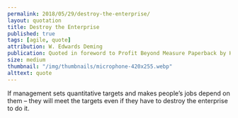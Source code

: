 ```yaml
---
permalink: 2018/05/29/destroy-the-enterprise/
layout: quotation
title: Destroy the Enterprise
published: true
tags: [agile, quote]
attribution: W. Edwards Deming
publication: Quoted in foreword to Profit Beyond Measure Paperback by H. Thomas Johnson and Anders Broms
size: medium
thumbnail: "/img/thumbnails/microphone-420x255.webp"
alttext: quote
---
```


If management sets quantitative targets and makes people’s jobs depend on them – they will
meet the targets even if they have to destroy the enterprise to do it.
